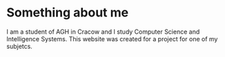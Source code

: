 # Something about me
I am a student of AGH in Cracow and I study Computer Science and Intelligence Systems. This website was created for a project for one of my subjetcs.
